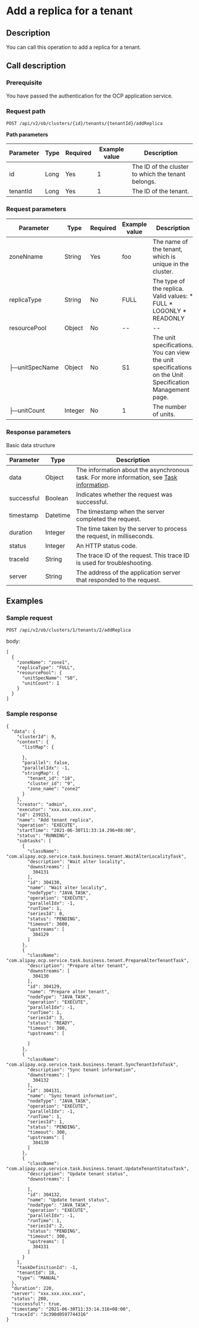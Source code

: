 Add a replica for a tenant 
===============================================



Description 
--------------------------------

You can call this operation to add a replica for a tenant.

Call description 
-------------------------------------

### Prerequisite 

You have passed the authentication for the OCP application service.

### Request path 

`POST /api/v2/ob/clusters/{id}/tenants/{tenantId}/addReplica`

**Path parameters** 


| Parameter | Type | Required | Example value |                    Description                     |
|-----------|------|----------|---------------|----------------------------------------------------|
| id        | Long | Yes      | 1             | The ID of the cluster to which the tenant belongs. |
| tenantId  | Long | Yes      | 1             | The ID of the tenant.                              |



### Request parameters 



|   Parameter    |  Type   | Required | Example value |                                                                                                               Description                                                                                                                |
|----------------|---------|----------|---------------|------------------------------------------------------------------------------------------------------------------------------------------------------------------------------------------------------------------------------------------|
| zoneNname      | String  | Yes      | foo           | The name of the tenant, which is unique in the cluster.                                                                                                                                                                                  |
| replicaType    | String  | No       | FULL          | The type of the replica. Valid values: * FULL   * LOGONLY    <!-- --> * READONLY    |
| resourcePool   | Object  | No       | --            | --                                                                                                                                                                                                                                       |
| ├─unitSpecName | Object  | No       | S1            | The unit specifications. You can view the unit specifications on the Unit Specification Management page.                                                                                                                                 |
| ├─unitCount    | Integer | No       | 1             | The number of units.                                                                                                                                                                                                                     |



### Response parameters 

Basic data structure


| Parameter  |   Type   |                                                               Description                                                               |
|------------|----------|-----------------------------------------------------------------------------------------------------------------------------------------|
| data       | Object   | The information about the asynchronous task. For more information, see [Task information](../17.appendix-1/1.dag-information.md). |
| successful | Boolean  | Indicates whether the request was successful.                                                                                           |
| timestamp  | Datetime | The timestamp when the server completed the request.                                                                                    |
| duration   | Integer  | The time taken by the server to process the request, in milliseconds.                                                                   |
| status     | Integer  | An HTTP status code.                                                                                                                    |
| traceId    | String   | The trace ID of the request. This trace ID is used for troubleshooting.                                                                 |
| server     | String   | The address of the application server that responded to the request.                                                                    |



Examples 
-----------------------------

### Sample request 

`POST /api/v2/ob/clusters/1/tenants/2/addReplica`

body:

```unknow
[
  {
    "zoneName": "zone1",
    "replicaType": "FULL",
    "resourcePool": {
      "unitSpecName": "S0",
      "unitCount": 1
    }
  }
]
```





### Sample response 

```unknow
{
  "data": {
    "clusterId": 9,
    "context": {
      "listMap": {
        
      },
      "parallel": false,
      "parallelIdx": -1,
      "stringMap": {
        "tenant_id": "18",
        "cluster_id": "9",
        "zone_name": "zone2"
      }
    },
    "creator": "admin",
    "executor": "xxx.xxx.xxx.xxx",
    "id": 239151,
    "name": "Add tenant replica",
    "operation": "EXECUTE",
    "startTime": "2021-06-30T11:33:14.296+08:00",
    "status": "RUNNING",
    "subtasks": [
      {
        "className": "com.alipay.ocp.service.task.business.tenant.WaitAlterLocalityTask",
        "description": "Wait alter locality",
        "downstreams": [
          304131
        ],
        "id": 304130,
        "name": "Wait alter locality",
        "nodeType": "JAVA_TASK",
        "operation": "EXECUTE",
        "parallelIdx": -1,
        "runTime": 1,
        "seriesId": 0,
        "status": "PENDING",
        "timeout": 3600,
        "upstreams": [
          304129
        ]
      },
      {
        "className": "com.alipay.ocp.service.task.business.tenant.PrepareAlterTenantTask",
        "description": "Prepare alter tenant",
        "downstreams": [
          304130
        ],
        "id": 304129,
        "name": "Prepare alter tenant",
        "nodeType": "JAVA_TASK",
        "operation": "EXECUTE",
        "parallelIdx": -1,
        "runTime": 1,
        "seriesId": 3,
        "status": "READY",
        "timeout": 300,
        "upstreams": [
          
        ]
      },
      {
        "className": "com.alipay.ocp.service.task.business.tenant.SyncTenantInfoTask",
        "description": "Sync tenant information",
        "downstreams": [
          304132
        ],
        "id": 304131,
        "name": "Sync tenant information",
        "nodeType": "JAVA_TASK",
        "operation": "EXECUTE",
        "parallelIdx": -1,
        "runTime": 1,
        "seriesId": 1,
        "status": "PENDING",
        "timeout": 300,
        "upstreams": [
          304130
        ]
      },
      {
        "className": "com.alipay.ocp.service.task.business.tenant.UpdateTenantStatusTask",
        "description": "Update tenant status",
        "downstreams": [
          
        ],
        "id": 304132,
        "name": "Update tenant status",
        "nodeType": "JAVA_TASK",
        "operation": "EXECUTE",
        "parallelIdx": -1,
        "runTime": 1,
        "seriesId": 2,
        "status": "PENDING",
        "timeout": 300,
        "upstreams": [
          304131
        ]
      }
    ],
    "taskDefinitionId": -1,
    "tenantId": 18,
    "type": "MANUAL"
  },
  "duration": 220,
  "server": "xxx.xxx.xxx.xxx",
  "status": 200,
  "successful": true,
  "timestamp": "2021-06-30T11:33:14.316+08:00",
  "traceId": "3c390d0597744316"
}
```


